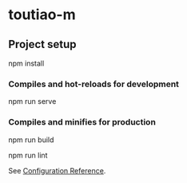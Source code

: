 # toutiao-m

## Project setup

npm install

### Compiles and hot-reloads for development

npm run serve

### Compiles and minifies for production

npm run build

<!-- ### Lints and fixes files -->
npm run lint

<!-- ### Customize configuration -->
See [Configuration Reference](https://cli.vuejs.org/config/).
